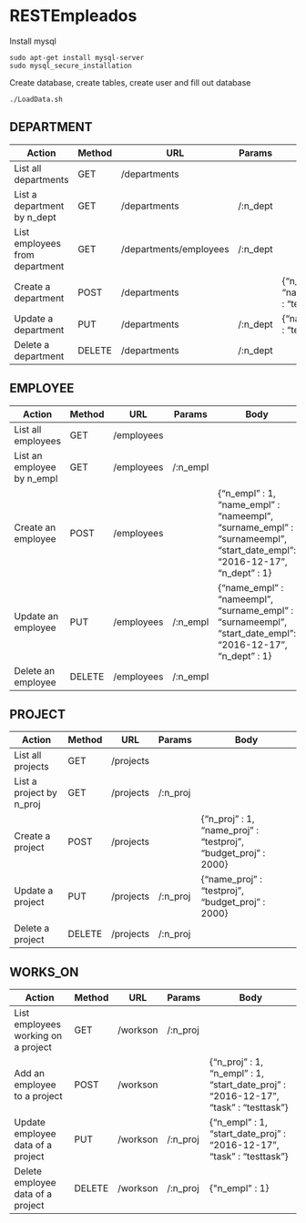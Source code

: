 # RESTEmpleados

Install mysql

```
sudo apt-get install mysql-server
sudo mysql_secure_installation
```

Create database, create tables, create user and fill out database

```
./LoadData.sh
```

## DEPARTMENT

Action | Method | URL | Params | Body
------------ | -------------  | -------------  | -------------  | -------------
List all departments | GET | /departments |  |  
List a department by n_dept | GET | /departments | /:n_dept |
List employees from department | GET | /departments/employees | /:n_dept |
Create a department | POST | /departments |  | {“n_dept” : 1, “name_dept” : “testdept"}
Update a department | PUT | /departments | /:n_dept | {“name_dept” : “testdept”}
Delete a department | DELETE | /departments | /:n_dept |

## EMPLOYEE

Action | Method | URL | Params | Body
------------ | -------------  | -------------  | -------------  | -------------
List all employees | GET | /employees |  |
List an employee by n_empl | GET | /employees | /:n_empl |
Create an employee | POST | /employees |  | {“n_empl” : 1, “name_empl” : “nameempl”, “surname_empl” : “surnameempl”, “start_date_empl”: “2016-12-17”, “n_dept” : 1}
Update an employee | PUT | /employees | /:n_empl | {“name_empl” : “nameempl”, “surname_empl” : “surnameempl”, “start_date_empl”: “2016-12-17”, “n_dept” : 1}
Delete an employee | DELETE | /employees | /:n_empl |

## PROJECT

Action | Method | URL | Params | Body
------------ | -------------  | -------------  | -------------  | -------------
List all projects | GET | /projects |  | 
List a project by n_proj | GET | /projects | /:n_proj |
Create a project | POST | /projects |  | {“n_proj” : 1, “name_proj” : “testproj”, “budget_proj” : 2000}
Update a project | PUT | /projects | /:n_proj | {“name_proj” : “testproj”, “budget_proj” : 2000}
Delete a project | DELETE | /projects | /:n_proj |

## WORKS_ON

Action | Method | URL | Params | Body
------------ | -------------  | -------------  | -------------  | -------------
List employees working on a project | GET | /workson | /:n_proj |
Add an employee to a project | POST | /workson |  | {“n_proj” : 1, “n_empl” : 1, “start_date_proj” : “2016-12-17”, “task” : “testtask”}
Update employee data of a project | PUT | /workson | /:n_proj | {“n_empl” : 1, “start_date_proj” : “2016-12-17”, “task” : “testtask”}
Delete employee data of a project | DELETE | /workson | /:n_proj | {"n_empl" : 1}
